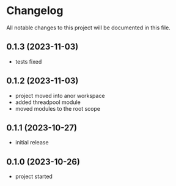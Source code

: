 # Changelog

All notable changes to this project will be documented in this file.

## 0.1.3 (2023-11-03)

* tests fixed

## 0.1.2 (2023-11-03)

* project moved into anor workspace
* added threadpool module
* moved modules to the root scope

## 0.1.1 (2023-10-27)

* initial release

## 0.1.0 (2023-10-26)

* project started
